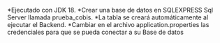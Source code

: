*Ejecutado con JDK 18.
*Crear una base de datos en SQLEXPRESS Sql Server llamada prueba_cobis.
*La tabla se creará automáticamente al ejecutar el Backend.
*Cambiar en el archivo application.properties las credenciales para que se pueda conectar a su Base de datos
